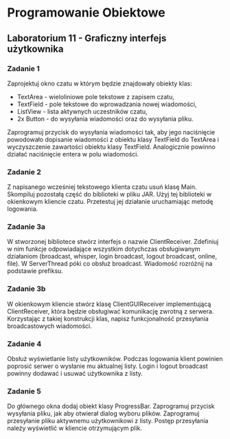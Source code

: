 # Programowanie Obiektowe 

## Laboratorium 11 - Graficzny interfejs użytkownika

### Zadanie 1

Zaprojektuj okno czatu w którym będzie znajdowały obiekty klas:

- TextArea - wieloliniowe pole tekstowe z zapisem czatu,
- TextField - pole tekstowe do wprowadzania nowej wiadomości,
- ListView - lista aktywnych uczestników czatu,
- 2x Button - do wysyłania wiadomości oraz do wysyłania pliku.

Zaprogramuj przycisk do wysyłania wiadomości tak, aby jego naciśnięcie powodowało dopisanie wiadomości z obiektu klasy TextField do TextArea i wyczyszczenie zawartości obiektu klasy TextField. Analogicznie powinno działać naciśnięcie entera w polu wiadomości.

### Zadanie 2

Z napisanego wcześniej tekstowego klienta czatu usuń klasę Main. Skompiluj pozostałą część do biblioteki w pliku JAR. Użyj tej biblioteki w okienkowym kliencie czatu. Przetestuj jej działanie uruchamiając metodę logowania.

### Zadanie 3a

W stworzonej bibliotece stwórz interfejs o nazwie ClientReceiver. Zdefiniuj w nim funkcje odpowiadające wszystkim dotychczas obsługiwanym działaniom (broadcast, whisper, login broadcast, logout broadcast, online, file). W ServerThread póki co obsłuż broadcast. Wiadomość rozróżnij na podstawie prefiksu.

### Zadanie 3b

W okienkowym kliencie stwórz klasę ClientGUIReceiver implementującą ClientReceiver, która będzie obsługiwać komunikację zwrotną z serwera. Korzystając z takiej konstrukcji klas, napisz funkcjonalność przesyłania broadcastowych wiadomości.

### Zadanie 4

Obsłuż wyświetlanie listy użytkowników. Podczas logowania klient powinien poprosić serwer o wysłanie mu aktualnej listy. Login i logout broadcast powinny dodawać i usuwać użytkownika z listy.

### Zadanie 5

Do głównego okna dodaj obiekt klasy ProgressBar. Zaprogramuj przycisk wysyłania pliku, jak aby otwierał dialog wyboru plików. Zaprogramuj przesyłanie pliku aktywnemu użytkownikowi z listy. Postęp przesyłania należy wyświetlić w kliencie otrzymującym plik.
